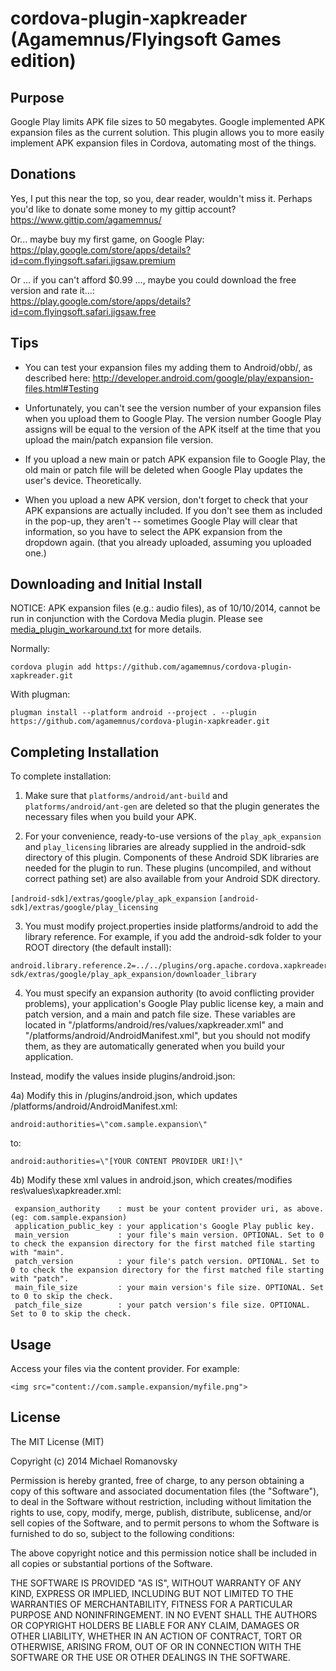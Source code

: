 cordova-plugin-xapkreader (Agamemnus/Flyingsoft Games edition)
================================================================

Purpose
--------

Google Play limits APK file sizes to 50 megabytes. Google implemented APK expansion files as the current solution. This plugin allows you to more easily implement APK expansion files in Cordova, automating most of the things.


Donations
----------

Yes, I put this near the top, so you, dear reader, wouldn't miss it. Perhaps you'd like to donate some money to my gittip account? https://www.gittip.com/agamemnus/

Or... maybe buy my first game, on Google Play:
<br/>
https://play.google.com/store/apps/details?id=com.flyingsoft.safari.jigsaw.premium

Or ... if you can't afford $0.99 ..., maybe you could download the free version and rate it...:
<br/>
https://play.google.com/store/apps/details?id=com.flyingsoft.safari.jigsaw.free


Tips
-----

* You can test your expansion files my adding them to Android/obb/, as described here:  http://developer.android.com/google/play/expansion-files.html#Testing

* Unfortunately, you can't see the version number of your expansion files when you upload them to Google Play. The version number Google Play assigns will be equal to the version of the APK itself at the time that you upload the main/patch expansion file version.

* If you upload a new main or patch APK expansion file to Google Play, the old main or patch file will be deleted when Google Play updates the user's device. Theoretically.

* When you upload a new APK version, don't forget to check that your APK expansions are actually included. If you don't see them as included in the pop-up, they aren't -- sometimes Google Play will clear that information, so you have to select the APK expansion from the dropdown again. (that you already uploaded, assuming you uploaded one.)


Downloading and Initial Install
---------------------------------

NOTICE: APK expansion files (e.g.: audio files), as of 10/10/2014, cannot be run in conjunction with the Cordova Media plugin. Please see [media_plugin_workaround.txt](https://github.com/agamemnus/cordova-plugin-xapkreader/blob/gh-pages/media_plugin_workaround.txt) for more details.

Normally:

```
cordova plugin add https://github.com/agamemnus/cordova-plugin-xapkreader.git
````

With plugman:

````
plugman install --platform android --project . --plugin https://github.com/agamemnus/cordova-plugin-xapkreader.git
````


Completing Installation
------------------------

 To complete installation:
 
 1) Make sure that ``platforms/android/ant-build`` and ``platforms/android/ant-gen`` are deleted so that the plugin generates the necessary files when you build your APK.
 
 2) For your convenience, ready-to-use versions of the ``play_apk_expansion`` and ``play_licensing`` libraries are already supplied in the android-sdk directory of this plugin. Components of these Android SDK libraries are needed for the plugin to run. These plugins (uncompiled, and without correct pathing set) are also available from your Android SDK directory.
 
   ``[android-sdk]/extras/google/play_apk_expansion``
   ``[android-sdk]/extras/google/play_licensing``
 
 
 3) You must modify project.properties inside platforms/android to add the library reference. For example, if you add the android-sdk folder to your ROOT directory (the default install):
 
 ````
 android.library.reference.2=../../plugins/org.apache.cordova.xapkreader/android-sdk/extras/google/play_apk_expansion/downloader_library
 ````
 
 
 4) You must specify an expansion authority (to avoid conflicting provider problems), your application's Google Play public license key, a main and patch version, and a main and patch file size. These variables are located in "/platforms/android/res/values/xapkreader.xml" and "/platforms/android/AndroidManifest.xml", but you should not modify them, as they are automatically generated when you build your application.
 
 Instead, modify the values inside plugins/android.json:
 
 4a) Modify this in /plugins/android.json, which updates /platforms/android/AndroidManifest.xml:
 
 ``android:authorities=\"com.sample.expansion\"``
 
 to:
 
 ``android:authorities=\"[YOUR CONTENT PROVIDER URI!]\"``
 
 4b) Modify these xml values in android.json, which creates/modifies res\values\xapkreader.xml:
````
 expansion_authority    : must be your content provider uri, as above. (eg: com.sample.expansion)
 application_public_key : your application's Google Play public key.
 main_version           : your file's main version. OPTIONAL. Set to 0 to check the expansion directory for the first matched file starting with "main".
 patch_version          : your file's patch version. OPTIONAL. Set to 0 to check the expansion directory for the first matched file starting with "patch".
 main_file_size         : your main version's file size. OPTIONAL. Set to 0 to skip the check.
 patch_file_size        : your patch version's file size. OPTIONAL. Set to 0 to skip the check.
````

Usage
------

 Access your files via the content provider. For example:
 
 ``<img src="content://com.sample.expansion/myfile.png">``


License
---------

The MIT License (MIT)

Copyright (c) 2014 Michael Romanovsky

Permission is hereby granted, free of charge, to any person obtaining a copy of this software and associated documentation files (the "Software"), to deal in the Software without restriction, including without limitation the rights to use, copy, modify, merge, publish, distribute, sublicense, and/or sell copies of the Software, and to permit persons to whom the Software is furnished to do so, subject to the following conditions:

The above copyright notice and this permission notice shall be included in all copies or substantial portions of the Software.

THE SOFTWARE IS PROVIDED "AS IS", WITHOUT WARRANTY OF ANY KIND, EXPRESS OR IMPLIED, INCLUDING BUT NOT LIMITED TO THE WARRANTIES OF MERCHANTABILITY, FITNESS FOR A PARTICULAR PURPOSE AND NONINFRINGEMENT. IN NO EVENT SHALL THE AUTHORS OR COPYRIGHT HOLDERS BE LIABLE FOR ANY CLAIM, DAMAGES OR OTHER LIABILITY, WHETHER IN AN ACTION OF CONTRACT, TORT OR OTHERWISE, ARISING FROM, OUT OF OR IN CONNECTION WITH THE SOFTWARE OR THE USE OR OTHER DEALINGS IN THE SOFTWARE.
